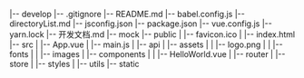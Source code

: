 |-- develop
    |-- .gitignore
    |-- README.md
    |-- babel.config.js
    |-- directoryList.md
    |-- jsconfig.json
    |-- package.json
    |-- vue.config.js
    |-- yarn.lock
    |-- 开发文档.md
    |-- mock
    |-- public
    |   |-- favicon.ico
    |   |-- index.html
    |-- src
    |   |-- App.vue
    |   |-- main.js
    |   |-- api
    |   |-- assets
    |   |   |-- logo.png
    |   |   |-- fonts
    |   |   |-- images
    |   |-- components
    |   |   |-- HelloWorld.vue
    |   |-- router
    |   |-- store
    |   |-- styles
    |   |-- utils
    |-- static
